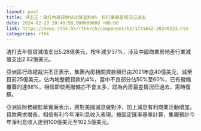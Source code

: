 ```yaml
---
layout: post
title: 洪丕正：渣打內房貸款佔比降至約4%　料行業最差情況已過去
date: 2024-02-23 20:40:58.000000000 +08:00
link: https://news.rthk.hk/rthk/ch/component/k2/1741642-20240223.htm
categories: rthk
---
```


渣打去年信貸減值支出5.28億美元，按年減少37%，涉及中國商業房地產行業減值支出2.82億美元。

亞洲區行政總裁洪丕正表示，集團內房相關貸款額已由2021年底40億美元，減至目前25億美元，佔內地整體貸款約4%，當中不良部分佔50%至60%，已有撥備覆蓋的達88%，相信即使再撥備亦不會太多，認為內房最差情況已過去，需時復蘇。

亞洲區財務總監華實廉表示，將對美國減息做對沖，加上減息有利商業活動增加，貸款需求增長，相信有利今年淨利息收入表現。按固定匯率基準計算，集團預計今年淨利息收入達到100億美元至102.5億美元。
